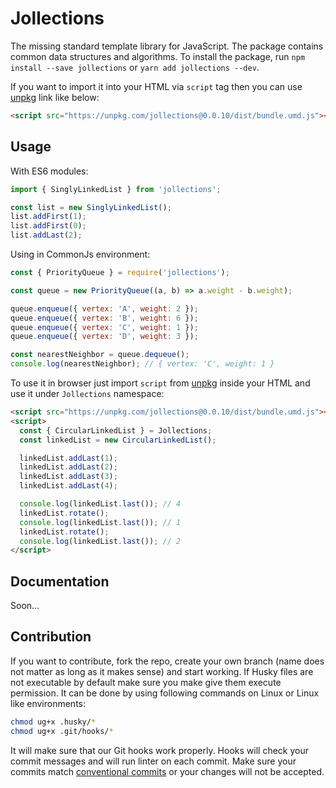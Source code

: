 # Jollections

The missing standard template library for JavaScript. The package contains common data structures and algorithms.
To install the package, run `npm install --save jollections` or `yarn add jollections --dev`.

If you want to import it into your HTML via `script` tag then you can use [unpkg](https://unpkg.com/) link like below:

```html
<script src="https://unpkg.com/jollections@0.0.10/dist/bundle.umd.js"></script>
```

## Usage

With ES6 modules:

```js
import { SinglyLinkedList } from 'jollections';

const list = new SinglyLinkedList();
list.addFirst(1);
list.addFirst(0);
list.addLast(2);
```

Using in CommonJs environment:

```js
const { PriorityQueue } = require('jollections');

const queue = new PriorityQueue((a, b) => a.weight - b.weight);

queue.enqueue({ vertex: 'A', weight: 2 });
queue.enqueue({ vertex: 'B', weight: 6 });
queue.enqueue({ vertex: 'C', weight: 1 });
queue.enqueue({ vertex: 'D', weight: 3 });

const nearestNeighbor = queue.dequeue();
console.log(nearestNeighbor); // { vertex: 'C', weight: 1 }
```

To use it in browser just import `script` from [unpkg](https://unpkg.com/) inside your HTML and use it under `Jollections` namespace:

```html
<script src="https://unpkg.com/jollections@0.0.10/dist/bundle.umd.js"></script>
<script>
  const { CircularLinkedList } = Jollections;
  const linkedList = new CircularLinkedList();

  linkedList.addLast(1);
  linkedList.addLast(2);
  linkedList.addLast(3);
  linkedList.addLast(4);

  console.log(linkedList.last()); // 4
  linkedList.rotate();
  console.log(linkedList.last()); // 1
  linkedList.rotate();
  console.log(linkedList.last()); // 2
</script>
```

## Documentation

Soon...

## Contribution

If you want to contribute, fork the repo, create your own branch (name does not matter as long as it makes sense) and start working.
If Husky files are not executable by default make sure you make give them execute permission. It can be done by using following commands on Linux or Linux like environments:

```sh
chmod ug+x .husky/*
chmod ug+x .git/hooks/*
```

It will make sure that our Git hooks work properly. Hooks will check your commit messages and will run linter on each commit.
Make sure your commits match [conventional commits](https://www.conventionalcommits.org/en/v1.0.0/) or your changes will not be accepted.
